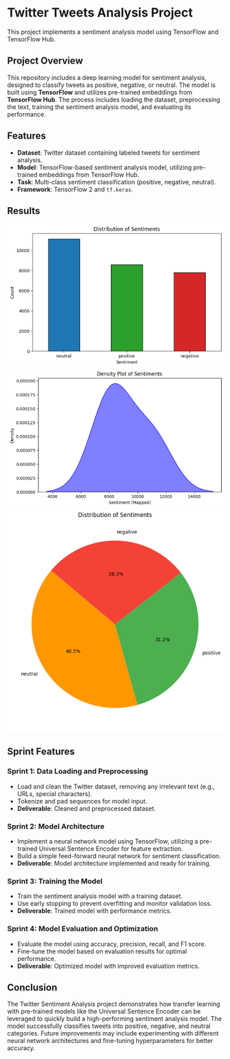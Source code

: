 # Twitter Tweets Analysis Project

This project implements a sentiment analysis model using TensorFlow and TensorFlow Hub.

## Project Overview

This repository includes a deep learning model for sentiment analysis, designed to classify tweets as positive, negative, or neutral. The model is built using **TensorFlow** and utilizes pre-trained embeddings from **TensorFlow Hub**. The process includes loading the dataset, preprocessing the text, training the sentiment analysis model, and evaluating its performance.

## Features

- **Dataset**: Twitter dataset containing labeled tweets for sentiment analysis.
- **Model**: TensorFlow-based sentiment analysis model, utilizing pre-trained embeddings from TensorFlow Hub.
- **Task**: Multi-class sentiment classification (positive, negative, neutral).
- **Framework**: TensorFlow 2 and `tf.keras`.

## Results

<img src="https://github.com/leovidith/TweetsAnalysis-Tensorflow/blob/main/images/bar%20graph.png" width="600">
<img src="https://github.com/leovidith/TweetsAnalysis-Tensorflow/blob/main/images/density%20plot.png" width="600">
<img src="https://github.com/leovidith/TweetsAnalysis-Tensorflow/blob/main/images/pie%20chart.png" width="600">

## Sprint Features

### **Sprint 1: Data Loading and Preprocessing**
- Load and clean the Twitter dataset, removing any irrelevant text (e.g., URLs, special characters).
- Tokenize and pad sequences for model input.
- **Deliverable**: Cleaned and preprocessed dataset.

### **Sprint 2: Model Architecture**
- Implement a neural network model using TensorFlow, utilizing a pre-trained Universal Sentence Encoder for feature extraction.
- Build a simple feed-forward neural network for sentiment classification.
- **Deliverable**: Model architecture implemented and ready for training.

### **Sprint 3: Training the Model**
- Train the sentiment analysis model with a training dataset.
- Use early stopping to prevent overfitting and monitor validation loss.
- **Deliverable**: Trained model with performance metrics.

### **Sprint 4: Model Evaluation and Optimization**
- Evaluate the model using accuracy, precision, recall, and F1 score.
- Fine-tune the model based on evaluation results for optimal performance.
- **Deliverable**: Optimized model with improved evaluation metrics.

## Conclusion

The Twitter Sentiment Analysis project demonstrates how transfer learning with pre-trained models like the Universal Sentence Encoder can be leveraged to quickly build a high-performing sentiment analysis model. The model successfully classifies tweets into positive, negative, and neutral categories. Future improvements may include experimenting with different neural network architectures and fine-tuning hyperparameters for better accuracy.
